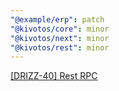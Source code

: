 ```yaml
---
"@example/erp": patch
"@kivotos/core": minor
"@kivotos/next": minor
"@kivotos/rest": minor
---
```


[[DRIZZ-40] Rest RPC](https://app.plane.so/softnetics/browse/DRIZZ-40/)
